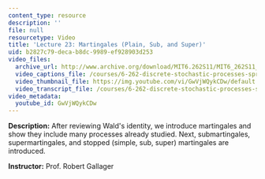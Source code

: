 ```yaml
---
content_type: resource
description: ''
file: null
resourcetype: Video
title: 'Lecture 23: Martingales (Plain, Sub, and Super)'
uid: b2827c79-deca-b8dc-9989-ef928903d253
video_files:
  archive_url: http://www.archive.org/download/MIT6.262S11/MIT6_262S11_lec23_300k.mp4
  video_captions_file: /courses/6-262-discrete-stochastic-processes-spring-2011/05c33647b5295d3ab558a6821c4cb12a_GwVjWQykCDw.vtt
  video_thumbnail_file: https://img.youtube.com/vi/GwVjWQykCDw/default.jpg
  video_transcript_file: /courses/6-262-discrete-stochastic-processes-spring-2011/53611052fee2195f4342dad6c473d68a_GwVjWQykCDw.pdf
video_metadata:
  youtube_id: GwVjWQykCDw
---
```


**Description:** After reviewing Wald's identity, we introduce martingales and show they include many processes already studied. Next, submartingales, supermartingales, and stopped (simple, sub, super) martingales are introduced.

**Instructor:** Prof. Robert Gallager